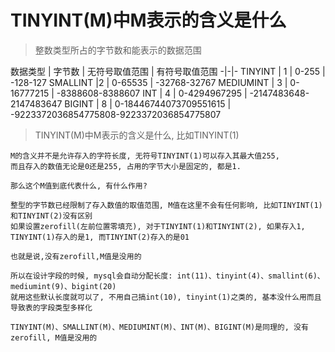 # TINYINT(M)中M表示的含义是什么

> 整数类型所占的字节数和能表示的数据范围  

数据类型 | 字节数 | 无符号取值范围 | 有符号取值范围
-|-|-
TINYINT | 1 | 0-255 | -128-127
SMALLINT |2 | 0-65535 | -32768-32767
MEDIUMINT | 3 | 0-16777215 | -8388608-8388607
INT | 4 | 0-4294967295 | -2147483648-2147483647
BIGINT | 8 | 0-18446744073709551615 | -9223372036854775808-9223372036854775807

> TINYINT(M)中M表示的含义是什么, 比如TINYINT(1)  

```
M的含义并不是允许存入的字符长度, 无符号TINYINT(1)可以存入其最大值255, 
而且存入的数值无论是0还是255, 占用的字节大小是固定的, 都是1.

那么这个M值到底代表什么, 有什么作用?

整型的字节数已经限制了存入数值的取值范围, M值在这里不会有任何影响, 比如TINYINT(1)和TINYINT(2)没有区别
如果设置zerofill(左前位置零填充), 对于TINYINT(1)和TINYINT(2), 如果存入1, TINYINT(1)存入的是1, 而TINYINT(2)存入的是01

也就是说,没有zerofill,M值是没用的

所以在设计字段的时候, mysql会自动分配长度: int(11)、tinyint(4)、smallint(6)、mediumint(9)、bigint(20)
就用这些默认长度就可以了, 不用自己搞int(10), tinyint(1)之类的, 基本没什么用而且导致表的字段类型多样化

TINYINT(M)、SMALLINT(M)、MEDIUMINT(M)、INT(M)、BIGINT(M)是同理的, 没有zerofill, M值是没用的
```